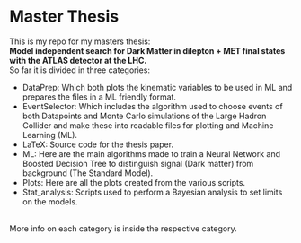 # Master Thesis
This is my repo for my masters thesis: <br/>
**Model independent search for Dark Matter in dilepton + MET final states with the ATLAS detector at the LHC.** <br/>
So far it is divided in three categories:
- DataPrep: Which both plots the kinematic variables to be used in ML and prepares the files in a ML friendly format.<br/>
- EventSelector: Which includes the algorithm used to choose events of both Datapoints and Monte Carlo simulations of the Large Hadron Collider and make these into readable files for plotting and Machine Learning (ML). <br/>
- LaTeX: Source code for the thesis paper. <br/>
- ML: Here are the main algorithms made to train a Neural Network and Boosted Decision Tree to distinguish signal (Dark matter) from background (The Standard Model). <br/>
- Plots: Here are all the plots created from the various scripts. <br/>
- Stat_analysis: Scripts used to perform a Bayesian analysis to set limits on the models. <br/><br/>
<p>More info on each category is inside the respective category.